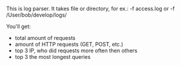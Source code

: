 This is log parser. It takes file or directory, for ex.:
-f access.log
or
-f /User/bob/develop/logs/

You'll get:
- total amount of requests
- amount of HTTP requests (GET, POST, etc.)
- top 3 IP, who did requests more often then others
- top 3 the most longest queries 


